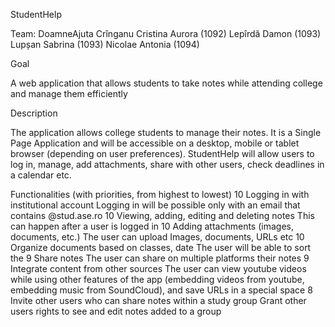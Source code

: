 StudentHelp

Team: DoamneAjuta
Crînganu Cristina Aurora (1092)
Lepîrdă Damon (1093)
Lupșan Sabrina (1093)
Nicolae Antonia (1094)

Goal

A web application that allows students to take notes while attending college and manage them efficiently

Description

The application allows college students to manage their notes. It is a Single Page Application and will be accessible on a desktop, mobile or tablet browser (depending on user preferences). StudentHelp will allow users to log in, manage, add attachments, share with other users, check deadlines in a calendar etc.

Functionalities
(with priorities, from highest to lowest)
  10 Logging in with institutional account
	Logging in will be possible only with an email that contains @stud.ase.ro 
  10 Viewing, adding, editing and deleting notes
	This can happen after a user is logged in
10 Adding attachments (images, documents, etc.)
	The user can upload Images, documents, URLs etc
10 Organize documents based on classes, date
	The user will be able to sort the
9 Share notes
	The user can share on multiple platforms their notes
9 Integrate content from other sources
	The user can view youtube videos while using other features of the app (embedding videos from youtube, embedding music from SoundCloud), and save URLs in a special space
8 Invite other users who can share notes within a study group 
	Grant other users rights to see and edit notes added to a group


